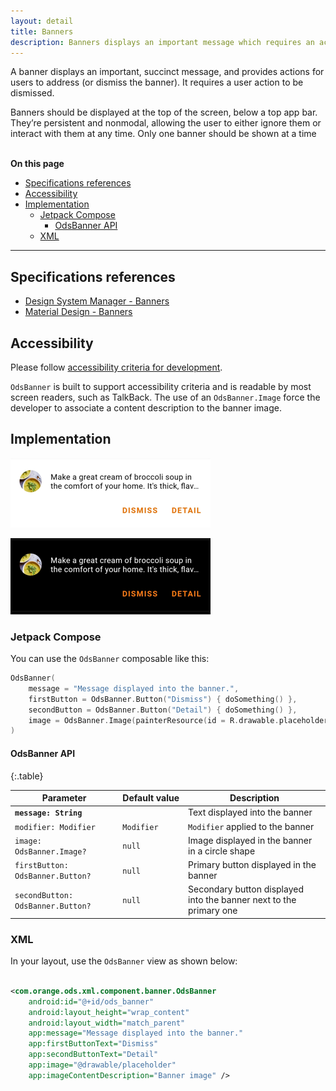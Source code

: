 ```yaml
---
layout: detail
title: Banners
description: Banners displays an important message which requires an action to be dismissed.
---
```


A banner displays an important, succinct message, and provides actions for users to address (or dismiss the banner).
It requires a user action to be dismissed.

Banners should be displayed at the top of the screen, below a top app bar. They’re persistent and nonmodal, allowing the user to either ignore them or interact with them at any time.
Only one banner should be shown at a time

<br>**On this page**

* [Specifications references](#specifications-references)
* [Accessibility](#accessibility)
* [Implementation](#implementation)
    * [Jetpack Compose](#jetpack-compose)
        * [OdsBanner API](#odsbanner-api)
    * [XML](#xml)

---

## Specifications references

- [Design System Manager - Banners](https://system.design.orange.com/0c1af118d/p/19a040-banners/b/497b77)
- [Material Design - Banners](https://m2.material.io/components/banners)

## Accessibility

Please follow [accessibility criteria for development](https://a11y-guidelines.orange.com/en/mobile/android/development/).

`OdsBanner` is built to support accessibility criteria and is readable by most screen readers, such as TalkBack. The use of an `OdsBanner.Image` force the developer to associate a content description to the banner image.

## Implementation

![Banner light](images/banner_light.png)

![Banner dark](images/banner_dark.png)

### Jetpack Compose

You can use the `OdsBanner` composable like this:

```kotlin
OdsBanner(
    message = "Message displayed into the banner.",
    firstButton = OdsBanner.Button("Dismiss") { doSomething() },
    secondButton = OdsBanner.Button("Detail") { doSomething() },
    image = OdsBanner.Image(painterResource(id = R.drawable.placeholder), "")
)
```

#### OdsBanner API

{:.table}

| Parameter                         | Default&nbsp;value | Description                                                        |
|-----------------------------------|--------------------|--------------------------------------------------------------------|
| <b>`message: String`</b>          |                    | Text displayed into the banner                                     |
| `modifier: Modifier`              | `Modifier`         | `Modifier` applied to the banner                                   |
| `image: OdsBanner.Image?`         | `null`             | Image displayed in the banner in a circle shape                    |
| `firstButton: OdsBanner.Button?`  | `null`             | Primary button displayed in the banner                             |
| `secondButton: OdsBanner.Button?` | `null`             | Secondary button displayed into the banner next to the primary one |

### XML

In your layout, use the `OdsBanner` view as shown below:

```xml

<com.orange.ods.xml.component.banner.OdsBanner
    android:id="@+id/ods_banner"
    android:layout_height="wrap_content"
    android:layout_width="match_parent"
    app:message="Message displayed into the banner."
    app:firstButtonText="Dismiss"
    app:secondButtonText="Detail"
    app:image="@drawable/placeholder"
    app:imageContentDescription="Banner image" />
```